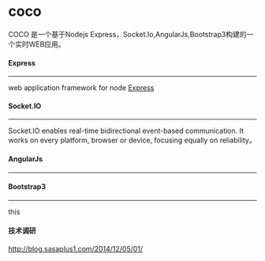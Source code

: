 coco
====
COCO 是一个基于Nodejs Express，Socket.Io,AngularJs,Bootstrap3构建的一个实时WEB应用。

#### Express
----
web application framework for node
 [Express](http://expressjs.com/)

#### Socket.IO
----
Socket.IO enables real-time bidirectional event-based communication. It works on every platform, browser or device, focusing equally on reliability。



#### AngularJs
----


#### Bootstrap3
----
this 


#### 技术调研
http://blog.sasaplus1.com/2014/12/05/01/

